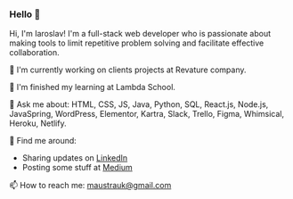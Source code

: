 ### Hello 👋

Hi, I'm Iaroslav!
I'm a full-stack web developer who is passionate about making tools to limit repetitive problem solving and facilitate effective collaboration.

🔭 I'm currently working on clients projects at Revature company.

🌱 I'm finished my learning at Lambda School.

💬 Ask me about: HTML, CSS, JS, Java, Python, SQL, React.js, Node.js, JavaSpring, WordPress, Elementor, Kartra, Slack, Trello, Figma, Whimsical, Heroku, Netlify.

👯 Find me around:
* Sharing updates on [LinkedIn](https://www.linkedin.com/in/iaroslav-mokroguz-b1448b132/)
* Posting some stuff at [Medium](https://maustrauk.medium.com/)

📫 How to reach me: maustrauk@gmail.com
<!--
**maustrauk/maustrauk** is a ✨ _special_ ✨ repository because its `README.md` (this file) appears on your GitHub profile.

Here are some ideas to get you started:

- 🔭 I’m currently working on ...
- 🌱 I’m currently learning ...
- 👯 I’m looking to collaborate on ...
- 🤔 I’m looking for help with ...
- 💬 Ask me about ...
- 📫 How to reach me: ...
- 😄 Pronouns: ...
- ⚡ Fun fact: ...
-->

